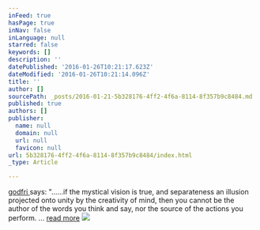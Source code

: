 ```yaml
---
inFeed: true
hasPage: true
inNav: false
inLanguage: null
starred: false
keywords: []
description: ''
datePublished: '2016-01-26T10:21:17.623Z'
dateModified: '2016-01-26T10:21:14.096Z'
title: ''
author: []
sourcePath: _posts/2016-01-21-5b328176-4ff2-4f6a-8114-8f357b9c8484.md
published: true
authors: []
publisher:
  name: null
  domain: null
  url: null
  favicon: null
url: 5b328176-4ff2-4f6a-8114-8f357b9c8484/index.html
_type: Article

---
```

[godfri ][0]says: "......if the mystical vision is true, and separateness an illusion projected onto unity by the creativity of mind, then you cannot be the author of the words you think and say, nor the source of the actions you perform. ... [read more][1]
![](https://the-grid-user-content.s3-us-west-2.amazonaws.com/3232f378-8580-4878-a135-ec5d57b4fe47.jpg)

[0]: https://www.facebook.com/Godfrey-Devereux-out-there-411583525594813/?fref=ts
[1]: https://www.facebook.com/Godfrey-Devereux-out-there-411583525594813/?fref=nf